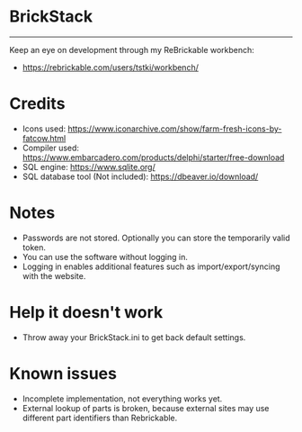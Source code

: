 # BrickStack
----
Keep an eye on development through my ReBrickable workbench:

* https://rebrickable.com/users/tstki/workbench/

# Credits

* Icons used: https://www.iconarchive.com/show/farm-fresh-icons-by-fatcow.html
* Compiler used: https://www.embarcadero.com/products/delphi/starter/free-download
* SQL engine: https://www.sqlite.org/
* SQL database tool (Not included): https://dbeaver.io/download/ 

# Notes

* Passwords are not stored. Optionally you can store the temporarily valid token.
* You can use the software without logging in.
* Logging in enables additional features such as import/export/syncing with the website.

# Help it doesn't work

* Throw away your BrickStack.ini to get back default settings.

# Known issues

* Incomplete implementation, not everything works yet.
* External lookup of parts is broken, because external sites may use different part identifiers than Rebrickable.